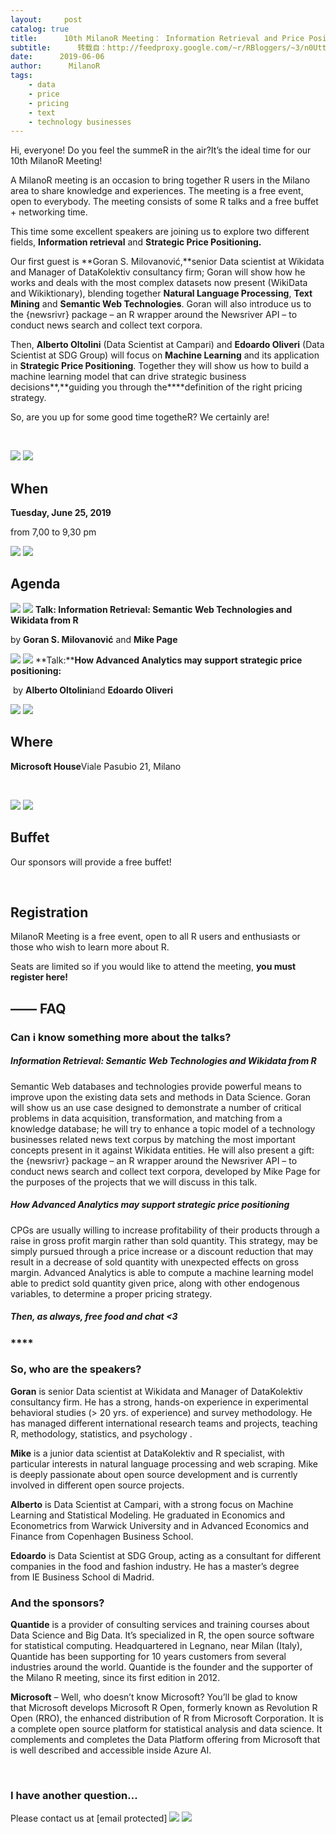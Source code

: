 ```yaml
---
layout:     post
catalog: true
title:      10th MilanoR Meeting： Information Retrieval and Price Positioning
subtitle:      转载自：http://feedproxy.google.com/~r/RBloggers/~3/n0UttEBAWRI/
date:      2019-06-06
author:      MilanoR
tags:
    - data
    - price
    - pricing
    - text
    - technology businesses
---
```


Hi, everyone! Do you feel the summeR in the air?It’s the ideal time for our 10th MilanoR Meeting!

A MilanoR meeting is an occasion to bring together R users in the Milano area to share knowledge and experiences. The meeting is a free event, open to everybody. The meeting consists of some R talks and a free buffet + networking time.

This time some excellent speakers are joining us to explore two different fields, **Information retrieval** and **Strategic Price Positioning.**

Our first guest is **Goran S. Milovanović,**senior Data scientist at Wikidata and Manager of DataKolektiv consultancy firm; Goran will show how he works and deals with the most complex datasets now present (WikiData and Wikiktionary), blending together **Natural Language Processing**, **Text Mining** and **Semantic Web Technologies**. Goran will also introduce us to the {newsrivr} package – an R wrapper around the Newsriver API – to conduct news search and collect text corpora.

Then, **Alberto Oltolini** (Data Scientist at Campari) and **Edoardo Oliveri** (Data Scientist at SDG Group) will focus on **Machine Learning** and its application in **Strategic Price Positioning**. Together they will show us how to build a machine learning model that can drive strategic business decisions**,**guiding you through the****definition of the right pricing strategy.

So, are you up for some good time togetheR? We certainly are!

 

![](https://i0.wp.com/www.milanor.net/blog/wp-content/uploads/2014/11/grey_new_seo-39-128.png?resize=128%2C128&is-pending-load=1)
![](https://i0.wp.com/www.milanor.net/blog/wp-content/uploads/2014/11/grey_new_seo-39-128.png?resize=128%2C128)


## When

**Tuesday, June 25, 2019**

from 7,00 to 9,30 pm

![](https://i0.wp.com/www.milanor.net/blog/wp-content/uploads/2014/11/grey_new_seo-44-128.png?resize=128%2C128&is-pending-load=1)
![](https://i0.wp.com/www.milanor.net/blog/wp-content/uploads/2014/11/grey_new_seo-44-128.png?resize=128%2C128)


## Agenda

![](https://i2.wp.com/www.milanor.net/blog/wp-content/uploads/2014/11/grey_new_seo-09-64.png?resize=70%2C70&is-pending-load=1)
![](https://i2.wp.com/www.milanor.net/blog/wp-content/uploads/2014/11/grey_new_seo-09-64.png?resize=70%2C70)
**Talk: Information Retrieval: Semantic Web Technologies and Wikidata from R**

by **Goran S. Milovanović** and **Mike Page**


![](https://i2.wp.com/www.milanor.net/blog/wp-content/uploads/2014/11/grey_new_seo-09-64.png?resize=70%2C70&is-pending-load=1)
![](https://i2.wp.com/www.milanor.net/blog/wp-content/uploads/2014/11/grey_new_seo-09-64.png?resize=70%2C70)
**Talk:****How Advanced Analytics may support strategic price positioning:**

 by **Alberto Oltolini**and **Edoardo Oliveri**




![](https://i1.wp.com/www.milanor.net/blog/wp-content/uploads/2014/11/grey_new_seo-13-128.png?resize=128%2C128&is-pending-load=1)
![](https://i1.wp.com/www.milanor.net/blog/wp-content/uploads/2014/11/grey_new_seo-13-128.png?resize=128%2C128)


## Where

**Microsoft House**Viale Pasubio 21, Milano

 

![](https://i2.wp.com/www.milanor.net/blog/wp-content/uploads/2014/11/pizza-128.png?resize=128%2C128&is-pending-load=1)
![](https://i2.wp.com/www.milanor.net/blog/wp-content/uploads/2014/11/pizza-128.png?resize=128%2C128)


## Buffet

Our sponsors will provide a free buffet!


 

## 

## Registration

MilanoR Meeting is a free event, open to all R users and enthusiasts or those who wish to learn more about R.

Seats are limited so if you would like to attend the meeting, **you must register here!**

## —— FAQ

### **Can i know something more about the talks?**

##### Information Retrieval: Semantic Web Technologies and Wikidata from R

Semantic Web databases and technologies provide powerful means to improve upon the existing data sets and methods in Data Science. Goran will show us an use case designed to demonstrate a number of critical problems in data acquisition, transformation, and matching from a knowledge database; he will try to enhance a topic model of a technology businesses related news text corpus by matching the most important concepts present in it against Wikidata entities. He will also present a gift: the {newsrivr} package – an R wrapper around the Newsriver API – to conduct news search and collect text corpora, developed by Mike Page for the purposes of the projects that we will discuss in this talk.

##### *How Advanced Analytics may support strategic price positioning*

CPGs are usually willing to increase profitability of their products through a raise in gross profit margin rather than sold quantity. This strategy, may be simply pursued through a price increase or a discount reduction that may result in a decrease of sold quantity with unexpected effects on gross margin. Advanced Analytics is able to compute a machine learning model able to predict sold quantity given price, along with other endogenous variables, to determine a proper pricing strategy.

##### Then, as always, free food and chat <3

### ****

### **So, who are the speakers?**

**Goran** is senior Data scientist at Wikidata and Manager of DataKolektiv consultancy firm. He has a strong, hands-on experience in experimental behavioral studies (> 20 yrs. of experience) and survey methodology. He has managed different international research teams and projects, teaching R, methodology, statistics, and psychology . 

**Mike** is a junior data scientist at DataKolektiv and R specialist, with particular interests in natural language processing and web scraping. Mike is deeply passionate about open source development and is currently involved in different open source projects.

**Alberto** is Data Scientist at Campari, with a strong focus on Machine Learning and Statistical Modeling. He graduated in Economics and Econometrics from Warwick University and in Advanced Economics and Finance from Copenhagen Business School.

**Edoardo** is Data Scientist at SDG Group, acting as a consultant for different companies in the food and fashion industry. He has a master’s degree from IE Business School di Madrid.

### **And the sponsors?**

**Quantide** is a provider of consulting services and training courses about Data Science and Big Data. It’s specialized in R, the open source software for statistical computing. Headquartered in Legnano, near Milan (Italy), Quantide has been supporting for 10 years customers from several industries around the world. Quantide is the founder and the supporter of the Milano R meeting, since its first edition in 2012.

**Microsoft** – Well, who doesn’t know Microsoft? You’ll be glad to know that Microsoft develops Microsoft R Open, formerly known as Revolution R Open (RRO), the enhanced distribution of R from Microsoft Corporation. It is a complete open source platform for statistical analysis and data science. It complements and completes the Data Platform offering from Microsoft that is well described and accessible inside Azure AI.

 

### **I have another question…**

Please contact us at [email protected] ![](https://i0.wp.com/www.milanor.net/blog/wp-includes/images/smilies/simple-smile.png?w=456&is-pending-load=1)
![](https://i0.wp.com/www.milanor.net/blog/wp-includes/images/smilies/simple-smile.png?w=456)


 
